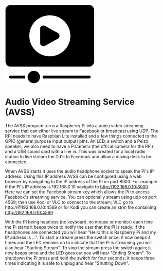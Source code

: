 ![AVSS logo](https://github.com/PhantomRaspberryBlower/repository.prb-avss/blob/master/.av_stream/icon.png)

Audio Video Streaming Service (AVSS)
====================================

The AVSS program turns a Raspberry Pi into a audio video streaming service that can either live stream to Facebook or broadcast using UDP. The RPi needs to have Raspbian Lite installed and a few things connected to the GPIO (general purpose input output) pins. An LED, a switch and a Peizo speaker; we also need to have a PiCamera (the offical camera for the RPi) and a USB sound card with a line in. This was created for a local radio station to live stream the DJ's to Facebook and allow a mixing desk to be connected.

When AVSS starts it uses the audio headphone socket to speak the Pi's IP address. Using this IP address AVSS can be configured using a web browser by navigating to the IP address of the Pi on port 8000. For example if the Pi's IP address is 192.168.0.10 navigate to http://192.168.0.10:8000. Here we can set the Facebook stream key which allows the Pi to access Facebook's streaming service. You can optionally stream using udp on port 4569; then use Kodi or VLC to connect to the stream;  VLC go to http://@192.168.0.10:4569 or for Kodi you can create an strm file containing http://192.168.0.10:4569

With the Pi being headless (no keyboard, no mouse or monitor) each time the Pi starts it beeps twice to notify the user that the Pi is ready. If the headphones are connected you will hear "Hello this is Raspberry Pi and my IP address is ...". To start a stream press the switch once; it now beeps 4 times and the LED remains on to inidicate that the Pi is streaming you will also hear "Starting Stream". To stop the stream press the switch again; it now beeps once and the LED goes out you will hear "Ending Stream". To shutdown the Pi press and hold the switch for four seconds; it beeps three times indicating it is safe to unplug and hear "Shutting Down".